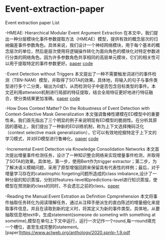 # Event-extraction-paper
Event extraction paper List

-HMEAE: Hierarchical Modular Event Argument Extraction   在本文中，我们提出一种分层模块化事件参数提取方法（HMEAE）模型，提供有效的概念层次的归纳偏差事件参数角色。具体来说，我们设计一个神经网络模块，用于每个基本的概念层次的单位，然后是层次使用将逻辑操作转化为面向角色的模块化对特定参数进行分类的网络角色。因为许多参数角色共享相同的高层单元模块，它们的相关性可以用于提取特定的事件参数更好。[paper](https://www.aclweb.org/anthology/D19-1584.pdf) [code](https://github.com/thunlp/HMEAE)

-Event Detection without Triggers   本文提出了一种不需要触发词进行的事件检测（TBN-NAM）模型，并取得了SOTA的效果。具体地，将输入的句子与事件类型进行多个二分类，输出为0或1，从而检测句子中是否包含目标类型的事件。本文还利用atteneion机制进行局部的特征提取，结合全局特征更好地进行特征融合，使分类结果更加准确。[paper](https://www.aclweb.org/anthology/N19-1080.pdf) [code](https://github.com/liushulinle/event_detection_without_triggers)

-How Does Context Matter? On the Robustness of Event Detection with Context-Selective Mask Generalization   本文强调鲁棒性建模在ED模型中的重要性来。我们首先指出了三个明显的例子来说明现有ED模型的脆弱性。在分析其原因的基础上，我们提出了一种新的ED训练机制，称为上下文选择掩码泛化（context selective mask generalization），它可以有效地挖掘特定于上下文的学习模式，并对ED模型进行鲁棒化。[paper](https://www.aclweb.org/anthology/2020.findings-emnlp.229.pdf) [code]()

-Incremental Event Detection via Knowledge Consolidation Networks   本文首次提出增量事件检测任务，设计了一种知识整合网络来实现增量事件检测，并取得了SOTA的效果。具体地，第一步，使用Bert作为trigger extractor；第二步，为了解决语义模糊问题，采用了原型增强回顾来保留具有代表性的样例；最后，对于增量学习存在的catastrophic forgeting问题所造成的class imbalance,设计了一种分层的知识蒸馏，分别对features-level和predictions-level进行知识蒸馏，使模型在预测新的class的同时，不会遗忘之前的class。[paper](https://www.aclweb.org/anthology/2020.emnlp-main.52.pdf)

-Reading the Manual:Event Extration as Definition Cpmprehension    本文将事件抽取任务转化为阅读理解任务，通过从注释手册派生的直白陈述的增量细化来提取事件信息，并且在读取到新的定义时，将其定义为新的事件类型。具体地，从要抽取信息地text中，生成statement(someone do someting with something at sometime),模型在单句上下文中运行，运行一次记作一个round,每一round填充一个槽位，直至生成完整的statement。[paper]https://www.aclweb.org/anthology/2020.spnlp-1.9.pdf

